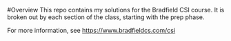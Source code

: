 #Overview
This repo contains my solutions for the Bradfield CSI course. It is broken out by each section of the class, starting with the prep phase.

For more information, see https://www.bradfieldcs.com/csi

